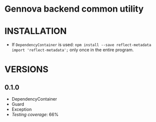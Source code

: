 # Gennova backend common utility

# INSTALLATION
* If `DependencyContainer` is used:
`npm install --save reflect-metadata`
`import 'reflect-metadata';` only once in the entire program.

# VERSIONS
## 0.1.0
- DependencyContainer
- Guard
- Exception
- *Testing coverage*: 66%